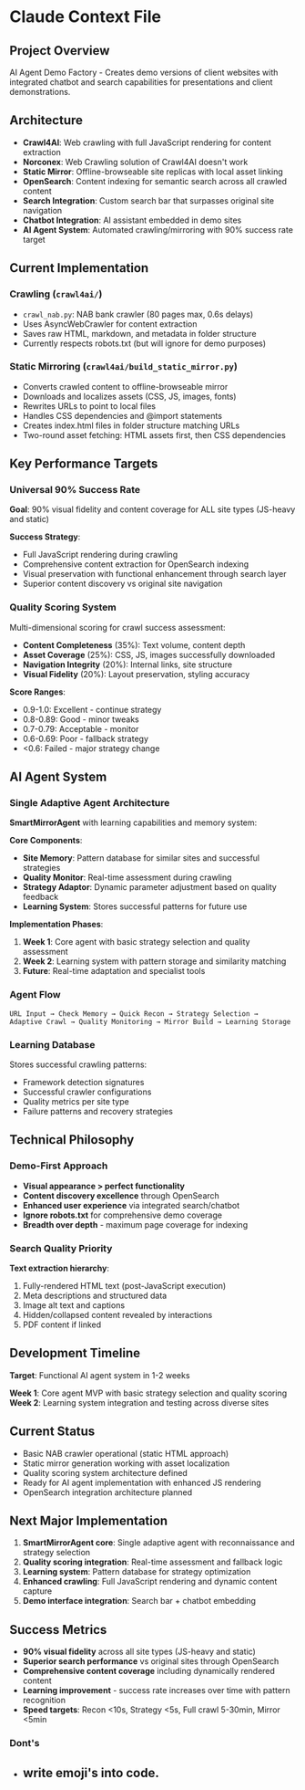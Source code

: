 # Claude Context File

## Project Overview
AI Agent Demo Factory - Creates demo versions of client websites with integrated chatbot and search capabilities for presentations and client demonstrations.

## Architecture
- **Crawl4AI**: Web crawling with full JavaScript rendering for content extraction
- **Norconex**: Web Crawling solution of Crawl4AI doesn't work
- **Static Mirror**: Offline-browseable site replicas with local asset linking  
- **OpenSearch**: Content indexing for semantic search across all crawled content
- **Search Integration**: Custom search bar that surpasses original site navigation
- **Chatbot Integration**: AI assistant embedded in demo sites
- **AI Agent System**: Automated crawling/mirroring with 90% success rate target

## Current Implementation

### Crawling (`crawl4ai/`)
- `crawl_nab.py`: NAB bank crawler (80 pages max, 0.6s delays)
- Uses AsyncWebCrawler for content extraction
- Saves raw HTML, markdown, and metadata in folder structure
- Currently respects robots.txt (but will ignore for demo purposes)

### Static Mirroring (`crawl4ai/build_static_mirror.py`)
- Converts crawled content to offline-browseable mirror
- Downloads and localizes assets (CSS, JS, images, fonts) 
- Rewrites URLs to point to local files
- Handles CSS dependencies and @import statements
- Creates index.html files in folder structure matching URLs
- Two-round asset fetching: HTML assets first, then CSS dependencies

## Key Performance Targets

### Universal 90% Success Rate
**Goal**: 90% visual fidelity and content coverage for ALL site types (JS-heavy and static)

**Success Strategy**:
- Full JavaScript rendering during crawling
- Comprehensive content extraction for OpenSearch indexing
- Visual preservation with functional enhancement through search layer
- Superior content discovery vs original site navigation

### Quality Scoring System
Multi-dimensional scoring for crawl success assessment:
- **Content Completeness** (35%): Text volume, content depth
- **Asset Coverage** (25%): CSS, JS, images successfully downloaded
- **Navigation Integrity** (20%): Internal links, site structure
- **Visual Fidelity** (20%): Layout preservation, styling accuracy

**Score Ranges**:
- 0.9-1.0: Excellent - continue strategy
- 0.8-0.89: Good - minor tweaks
- 0.7-0.79: Acceptable - monitor
- 0.6-0.69: Poor - fallback strategy
- <0.6: Failed - major strategy change

## AI Agent System

### Single Adaptive Agent Architecture
**SmartMirrorAgent** with learning capabilities and memory system:

**Core Components**:
- **Site Memory**: Pattern database for similar sites and successful strategies
- **Quality Monitor**: Real-time assessment during crawling
- **Strategy Adaptor**: Dynamic parameter adjustment based on quality feedback
- **Learning System**: Stores successful patterns for future use

**Implementation Phases**:
1. **Week 1**: Core agent with basic strategy selection and quality assessment
2. **Week 2**: Learning system with pattern storage and similarity matching
3. **Future**: Real-time adaptation and specialist tools

### Agent Flow
```
URL Input → Check Memory → Quick Recon → Strategy Selection → 
Adaptive Crawl → Quality Monitoring → Mirror Build → Learning Storage
```

### Learning Database
Stores successful crawling patterns:
- Framework detection signatures
- Successful crawler configurations
- Quality metrics per site type
- Failure patterns and recovery strategies

## Technical Philosophy

### Demo-First Approach
- **Visual appearance > perfect functionality**
- **Content discovery excellence** through OpenSearch
- **Enhanced user experience** via integrated search/chatbot
- **Ignore robots.txt** for comprehensive demo coverage
- **Breadth over depth** - maximum page coverage for indexing

### Search Quality Priority
**Text extraction hierarchy**:
1. Fully-rendered HTML text (post-JavaScript execution)
2. Meta descriptions and structured data  
3. Image alt text and captions
4. Hidden/collapsed content revealed by interactions
5. PDF content if linked

## Development Timeline
**Target**: Functional AI agent system in 1-2 weeks

**Week 1**: Core agent MVP with basic strategy selection and quality scoring
**Week 2**: Learning system integration and testing across diverse sites

## Current Status
- Basic NAB crawler operational (static HTML approach)
- Static mirror generation working with asset localization
- Quality scoring system architecture defined
- Ready for AI agent implementation with enhanced JS rendering
- OpenSearch integration architecture planned

## Next Major Implementation
1. **SmartMirrorAgent core**: Single adaptive agent with reconnaissance and strategy selection
2. **Quality scoring integration**: Real-time assessment and fallback logic
3. **Learning system**: Pattern database for strategy optimization
4. **Enhanced crawling**: Full JavaScript rendering and dynamic content capture
5. **Demo interface integration**: Search bar + chatbot embedding

## Success Metrics
- **90% visual fidelity** across all site types (JS-heavy and static)
- **Superior search performance** vs original sites through OpenSearch
- **Comprehensive content coverage** including dynamically rendered content
- **Learning improvement** - success rate increases over time with pattern recognition
- **Speed targets**: Recon <10s, Strategy <5s, Full crawl 5-30min, Mirror <5min

### Dont's
- ## write emoji's into code.